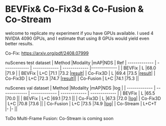 # BEVFix& Co-Fix3d & Co-Fusion & Co-Stream

welcome to replicate my experiment if you have GPUs available. I used 4 NVIDIA 4090 GPUs, and I estimate that using 8 GPUs would yield even better results.

Co-Fix: https://arxiv.org/pdf/2408.07999


nuScenes test dataset 
| Method |Modality |mAP|NDS | Ref
| ------------- | ------------- | ------------- | ------------- |------------- |
| BEVFix  | L  |68.0  |71.9 |
| BEVFix  | L+C |71.1  |73.2 |[result](https://evalai.s3.amazonaws.com/media/submission_files/submission_441293/eb01c8ed-00c4-48ae-88f5-8fca826b785b.json)|
| Co-Fix3D  | L  |69.4  |73.5 |[result](https://evalai.s3.amazonaws.com/media/submission_files/submission_481792/75e2db36-512e-49e3-9499-c0c6fd0f613f.json)|
| Co-Fix3D  | L+C  |72.3  |74.7  |[result](https://evalai.s3.amazonaws.com/media/submission_files/submission_482475/b8eb0314-2419-4533-b2d7-b006c35faf3e.json)||
| Co-Fusion  | L+C  |74.1  |75.3  ||


nuScenes val dataset 
| Method |Modality |mAP|NDS |log |
| ------------- | ------------- | ------------- | ------------- | ------------- |
| BEVFix  | L  |65.5  |70.0 ||
| BEVFix  | L+C  |69.1  |72.1 ||
| Co-Fix3D  | L  |67.3  |72.0 |[log](https://drive.google.com/file/d/1awhWDqwUsKc08f3_4F874YV1brpC9S3k/view?usp=drive_link)|
| Co-Fix3D  | L+C  |70.8  |73.6  ||
| Co-Fusion  | L+C  |73.5  |74.9  |[log](https://drive.google.com/file/d/1gdrjTm1l7gUpTvee13XJtB-YXp52makT/view?usp=drive_link)|
| Co-Stream  | L+C+T  |-  |-  ||

ToDo Multi-Frame Fusion: Co-Stream is coming soon

